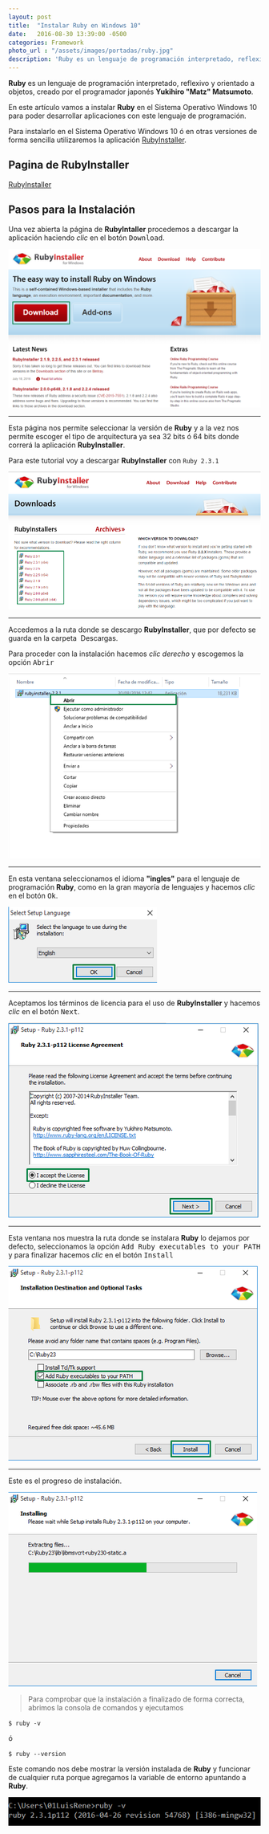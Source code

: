 ```yaml
---
layout: post
title:  "Instalar Ruby en Windows 10"
date:   2016-08-30 13:39:00 -0500
categories: Framework 
photo_url : "/assets/images/portadas/ruby.jpg"
description: 'Ruby es un lenguaje de programación interpretado, reflexivo y orientado a objetos, creado por el programador japonés Yukihiro "Matz" Matsumoto'
---
```


**Ruby** es un lenguaje de programación interpretado, reflexivo y orientado a objetos, creado por el programador japonés **Yukihiro "Matz" Matsumoto**.

En este artículo vamos a instalar **Ruby** en el Sistema Operativo Windows 10 para poder desarrollar aplicaciones con este lenguaje de programación.

Para instalarlo en el Sistema Operativo Windows 10 ó en otras versiones de forma sencilla utilizaremos la aplicación [RubyInstaller](http://rubyinstaller.org/).

## Pagina de RubyInstaller

<a class="btn link btn-link" href="http://rubyinstaller.org/" target="_blank">RubyInstaller</a>

## Pasos para la Instalación

Una vez abierta la página de **RubyIntaller** procedemos a descargar la aplicación haciendo <em>clic</em> en el botón <kbd>Download</kbd>.

![Botón descargar](/assets/images/posts/rubyinstaller/btn_download.png)

***

Esta página nos permite seleccionar la versión de **Ruby** y a la vez nos permite escoger el tipo de arquitectura ya sea 32 bits ó 64 bits donde correrá la aplicación **RubyInstaller**.

Para este tutorial voy a descargar **RubyInstaller** con `Ruby 2.3.1`

![Seleccionar versión de Ruby](/assets/images/posts/rubyinstaller/seleccionar_version_ruby.png)

***

Accedemos a la ruta donde se descargo **RubyInstaller**, que por defecto se guarda en la carpeta <i class="fa fa-folder-open" aria-hidden="true"></i>&nbsp;Descargas.

Para proceder con la instalación hacemos <em>clic derecho</em> y escogemos la opción <kbd>Abrir</kbd>

![Abrir RubyInstaller para la instalación](/assets/images/posts/rubyinstaller/abrir_rubyinstaller.png)

***

En esta ventana seleccionamos el idioma **"ingles"** para el lenguaje de programación **Ruby**,  como en la gran mayoría de lenguajes y hacemos <em>clic</em> en el botón <kbd>Ok</kbd>.

![Selecciona el idioma](/assets/images/posts/rubyinstaller/idioma_rubyinstaller.png)

***

Aceptamos los términos de licencia para el uso de **RubyInstaller** y hacemos <em>clic</em> en el botón <kbd>Next</kbd>.

![Términos de licencia RubyInstaller](/assets/images/posts/rubyinstaller/terminos_licencia.png)

***

Esta ventana nos muestra la ruta donde se instalara **Ruby** lo dejamos por defecto, seleccionamos la opción <kbd>Add Ruby executables to your PATH</kbd> y para finalizar hacemos <em>clic</em> en el botón <kbd>Install</kbd>

![Ruta y path RubyInstaller](/assets/images/posts/rubyinstaller/ruta_path.png)

***

Este es el progreso de instalación.

![Progreso de instalación RubyInstaller](/assets/images/posts/rubyinstaller/progreso.png)

> Para comprobar que la instalación a finalizado de forma correcta, abrimos la consola de comandos y ejecutamos

```
$ ruby -v
```

ó 

```
$ ruby --version
```

Este comando nos debe mostrar la versión instalada de **Ruby**  y funcionar de cualquier ruta porque agregamos la variable de entorno apuntando a **Ruby**.

![Test Ruby](/assets/images/posts/rubyinstaller/test_ruby.png)